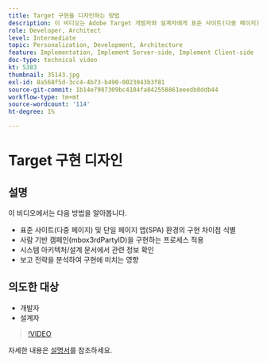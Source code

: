 ```yaml
---
title: Target 구현을 디자인하는 방법
description: 이 비디오는 Adobe Target 개발자와 설계자에게 표준 사이트(다중 페이지) 및 단일 페이지 앱(SPA) 환경의 구현 차이점을 안내합니다. 사용자 기반 캠페인(mbox3rdPartyID)을 구현하는 프로세스를 적용하고, 시스템 아키텍처/디자인 문서에서 관련 정보를 식별하며, 구현 의미에 대한 보고 전략을 분석하는 방법에 대해 알아봅니다.
role: Developer, Architect
level: Intermediate
topic: Personalization, Development, Architecture
feature: Implementation, Implement Server-side, Implement Client-side
doc-type: technical video
kt: 5383
thumbnail: 35143.jpg
exl-id: 8a568f5d-3cc4-4b73-b490-0023043b3f81
source-git-commit: 1b14e7987309bc4104fa842558861eeedb0ddb44
workflow-type: tm+mt
source-wordcount: '114'
ht-degree: 1%

---
```


# Target 구현 디자인

## 설명

이 비디오에서는 다음 방법을 알아봅니다.

* 표준 사이트(다중 페이지) 및 단일 페이지 앱(SPA) 환경의 구현 차이점 식별
* 사람 기반 캠페인(mbox3rdPartyID)을 구현하는 프로세스 적용
* 시스템 아키텍처/설계 문서에서 관련 정보 확인
* 보고 전략을 분석하여 구현에 미치는 영향

## 의도한 대상

* 개발자
* 설계자

>[!VIDEO](https://video.tv.adobe.com/v/35143/?quality=12)

자세한 내용은 [설명서](https://experienceleague.adobe.com/docs/target/using/implement-target/implementing-target.html?lang=en)를 참조하세요.
